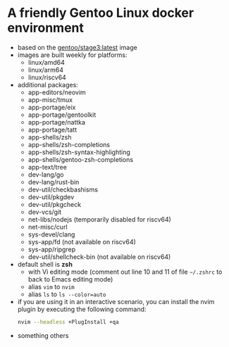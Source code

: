 # A friendly Gentoo Linux docker environment

- based on the [gentoo/stage3:latest](https://hub.docker.com/r/gentoo/stage3) image
- images are built weekly for platforms:
  - linux/amd64
  - linux/arm64
  - linux/riscv64
- additional packages:
  - app-editors/neovim
  - app-misc/tmux
  - app-portage/eix
  - app-portage/gentoolkit
  - app-portage/nattka
  - app-portage/tatt
  - app-shells/zsh
  - app-shells/zsh-completions
  - app-shells/zsh-syntax-highlighting
  - app-shells/gentoo-zsh-completions
  - app-text/tree
  - dev-lang/go
  - dev-lang/rust-bin
  - dev-util/checkbashisms
  - dev-util/pkgdev
  - dev-util/pkgcheck
  - dev-vcs/git
  - net-libs/nodejs (temporarily disabled for riscv64)
  - net-misc/curl
  - sys-devel/clang
  - sys-app/fd (not available on riscv64)
  - sys-app/ripgrep
  - dev-util/shellcheck-bin (not available on riscv64)
- default shell is **zsh**
  - with Vi editing mode
    (comment out line 10 and 11 of file `~/.zshrc` to back to Emacs editing mode)
  - alias `vim` to `nvim`
  - alias `ls` to `ls --color=auto`
- if you are using it in an interactive scenario, you can install the nvim plugin by executing the following command:
  ```bash
  nvim --headless +PlugInstall +qa
  ```
- something others
